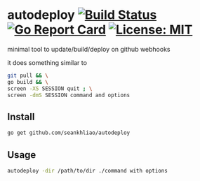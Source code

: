 # autodeploy [![Build Status][1]][2] [![Go Report Card][3]][4] [![License: MIT][5]][6]
[1]: https://img.shields.io/travis/seankhliao/autodeploy.svg?style=flat-square
[2]: https://travis-ci.org/seankhliao/autodeploy
[3]: https://goreportcard.com/badge/github.com/seankhliao/autodeploy?style=flat-square
[4]: https://goreportcard.com/report/github.com/seankhliao/autodeploy
[5]: https://img.shields.io/badge/License-MIT-blue.svg?longCache=true&style=flat-square
[6]: LICENSE

minimal tool to update/build/deploy on github webhooks

it does something similar to
```sh
git pull && \
go build && \
screen -XS SESSION quit ; \
screen -dmS SESSION command and options
```

## Install
```sh
go get github.com/seankhliao/autodeploy
```

## Usage
```sh
autodeploy -dir /path/to/dir ./command with options
```
